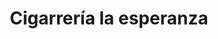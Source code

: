 ---
title: "Cigarrería la esperanza"
url: /bogota-d-c/cigarreria-la-esperanza/
shop: supermercado
---